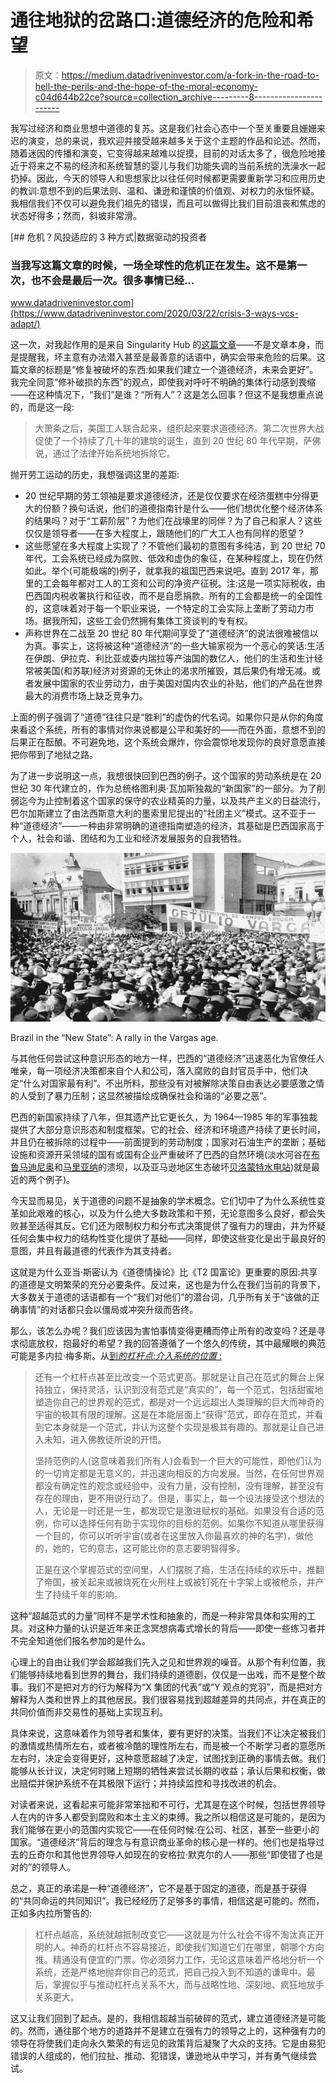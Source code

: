 # 通往地狱的岔路口:道德经济的危险和希望

> 原文：<https://medium.datadriveninvestor.com/a-fork-in-the-road-to-hell-the-perils-and-the-hope-of-the-moral-economy-c04d644b22ce?source=collection_archive---------8----------------------->

我写过经济和商业思想中道德的复苏。这是我们社会心态中一个至关重要且姗姗来迟的演变，总的来说，我欢迎并接受越来越多关于这个主题的作品和论述。然而，随着迷因的传播和演变，它变得越来越难以捉摸，目前的对话太多了，很危险地接近于将来之不易的经济和系统智慧的婴儿与我们功能失调的当前系统的洗澡水一起扔掉。因此，今天的领导人和思想家比以往任何时候都更需要重新学习和应用历史的教训:意想不到的后果法则、温和、谦逊和谨慎的价值观、对权力的永恒怀疑。我相信我们不仅可以避免我们祖先的错误，而且可以做得比我们目前沮丧和焦虑的状态好得多；然而，斜坡非常滑。

[](https://www.datadriveninvestor.com/2020/03/22/crisis-3-ways-vcs-adapt/) [## 危机？风投适应的 3 种方式|数据驱动的投资者

### 当我写这篇文章的时候，一场全球性的危机正在发生。这不是第一次，也不会是最后一次。很多事情已经…

www.datadriveninvestor.com](https://www.datadriveninvestor.com/2020/03/22/crisis-3-ways-vcs-adapt/) 

这一次，对我起作用的是来自 Singularity Hub 的[这篇文章](https://singularityhub.com/2020/06/05/fixing-whats-broken-if-we-build-a-moral-economy-the-future-will-be-better/?utm_medium=email&utm_content=fixing-whats-broken-if-we-build-a-moral-economy-the-future-will-be-better&utm_source=newsletter&utm_campaign=fy18-hub-daily-rss-newsletter&mkt_tok=eyJpIjoiTnpnNU9XSmpPVEprTnpJMiIsInQiOiJxZHE1SFNaS1FCQkcwXC91YjlTcTBKUmloMWlyY3Q0MW9VaWlOa0RnVUhsYnI4Ym01NWRzUFB0SWlqeURYU1RGWVFuemxyRGE5dHc0XC9GZmVVXC9nWnBqQjZpUzFjXC9mbXJJOUcyeW1CbUl5MTFYZVBtcm9pbkttRk5nd0FXNVNLbnYifQ%3D%3D)——不是文章本身，而是提醒我，坏主意有办法潜入甚至是最善意的话语中，确实会带来危险的后果。这篇文章的标题是“修复被破坏的东西:如果我们建立一个道德经济，未来会更好”。我完全同意“修补破损的东西”的观点，即使我对呼吁不明确的集体行动感到畏缩——在这种情况下，“我们”是谁？“所有人”？这是怎么回事？但这不是我想重点说的，而是这一段:

> 大萧条之后，美国工人联合起来，组织起来要求道德经济。第二次世界大战促使了一个持续了几十年的建筑的诞生，直到 20 世纪 80 年代早期，萨佛说，通过了法律开始系统地拆除它。

抛开劳工运动的历史，我想强调这里的差距:

*   20 世纪早期的劳工领袖是要求道德经济，还是仅仅要求在经济蛋糕中分得更大的份额？换句话说，他们的道德指南针是什么——他们想优化整个经济体系的结果吗？对于“工薪阶层”？为他们在战壕里的同伴？为了自己和家人？这些仅仅是领导者——在多大程度上，跟随他们的广大工人也有同样的愿望？
*   这些愿望在多大程度上实现了？不管他们最初的意图有多纯洁，到 20 世纪 70 年代，工会系统已经成为腐败、低效和虚伪的象征，在某种程度上，现在仍然如此。举个(可能极端的)例子，就拿我的祖国巴西来说吧。直到 2017 年，那里的工会每年都对工人的工资和公司的净资产征税。注:这是一项实际税收，由巴西国内税收署执行和征收，而不是自愿捐款。所有的工会都是统一的全国性的，这意味着对于每一个职业来说，一个特定的工会实际上垄断了劳动力市场。据我所知，这些工会仍然拥有集体工资谈判的专有权。
*   声称世界在二战至 20 世纪 80 年代期间享受了“道德经济”的说法很难被信以为真。事实上，这将被这种“道德经济”的一些大输家视为一个恶心的笑话:生活在伊朗、伊拉克、利比亚或委内瑞拉等产油国的数亿人，他们的生活和生计经常被美国(和苏联)经济对资源的无休止的渴求所摧毁，其后果仍有增无减。或者发展中国家的农业劳动力，由于美国对国内农业的补贴，他们的产品在世界最大的消费市场上缺乏竞争力。

上面的例子强调了“道德”往往只是“胜利”的虚伪的代名词。如果你只是从你的角度来看这个系统，所有的事情对你来说都是公平和美好的——而在外面，意想不到的后果正在酝酿。不可避免地，这个系统会爆炸，你会震惊地发现你的良好意愿直接把你带到了地狱之路。

为了进一步说明这一点，我想很快回到巴西的例子。这个国家的劳动系统是在 20 世纪 30 年代建立的，作为总统格图利奥·瓦加斯独裁的“新国家”的一部分。为了削弱迄今为止控制着这个国家的保守的农业精英的力量，以及共产主义的日益流行，巴尔加斯建立了由法西斯意大利的墨索里尼提出的“社团主义”模式。这不亚于一种“道德经济”——一种由非常明确的道德指南塑造的经济，其基础是巴西国家高于个人，社会和谐、团结和为工业和经济发展服务的自我牺牲。

![](img/db72a66ec7db0600c4846366dbd0f394.png)

Brazil in the “New State”: A rally in the Vargas age.

与其他任何尝试这种意识形态的地方一样，巴西的“道德经济”迅速恶化为官僚任人唯亲，每一项经济决策都来自个人和公司，落入腐败的自封官员手中，他们决定“什么对国家最有利”。不出所料，那些没有对被解除决策自由表达必要感激之情的人受到了暴力压制；这显然被描绘成确保社会和谐的“必要之恶”。

巴西的新国家持续了八年，但其遗产比它更长久，为 1964—1985 年的军事独裁提供了大部分意识形态和制度框架。它的社会、经济和环境遗产持续了更长时间，并且仍在被拆除的过程中——前面提到的劳动制度；国家对石油生产的垄断；基础设施和资源开采领域的国有或国有企业严重破坏了巴西的自然环境(淡水河谷在[布鲁马迪尼奥](https://en.wikipedia.org/wiki/Brumadinho_dam_disaster)和[马里亚纳](https://en.wikipedia.org/wiki/Mariana_dam_disaster)的溃坝，以及亚马逊地区生态破坏[贝洛蒙特水电站](https://en.wikipedia.org/wiki/Belo_Monte_Dam))就是最近的两个例子)。

今天显而易见，关于道德的问题不是抽象的学术概念。它们切中了为什么系统性变革如此艰难的核心，以及为什么绝大多数政策和干预，无论意图多么良好，都会失败甚至适得其反。它们还为限制权力和分布式决策提供了强有力的理由，并为怀疑任何会集中权力的结构性变化提供了基础——同样，即使这些变化是出于最良好的意图，并且有最道德的代表作为其支持者。

这就是为什么亚当·斯密认为《道德情操论》比《T2 国富论》更重要的原因:共享的道德是文明繁荣的充分必要条件。反过来，这也是为什么在我们当前的背景下，大多数关于道德的话语都有一个“我们对他们”的潜台词，几乎所有关于“该做的正确事情”的对话都只会以僵局或冲突升级而告终。

那么，该怎么办呢？我们应该因为害怕事情变得更糟而停止所有的改变吗？还是寻求彻底放权，抱最好的希望？我的回答遵循了一个悠久的传统，其中最耀眼的典范可能是多内拉·梅多斯。从[到*的杠杆点:介入系统的位置* :](http://donellameadows.org/archives/leverage-points-places-to-intervene-in-a-system/)

> 还有一个杠杆点甚至比改变一个范式更高。那就是让自己在范式的舞台上保持独立，保持灵活，认识到没有范式是“真实的”，每一个范式，包括甜蜜地塑造你自己的世界观的范式，都是对一个远远超出人类理解的巨大而神奇的宇宙的极其有限的理解。这是在本能层面上“获得”范式，即存在范式，并看到它本身就是一个范式，并认为这整个实现是极其有趣的。那就是让自己进入未知，进入佛教徒所说的开悟。
> 
> 坚持范例的人(这意味着我们所有人)会看到一个巨大的可能性，即他们认为的一切肯定都是无意义的，并迅速向相反的方向发展。当然，在任何世界观都没有确定性的观念或经验中，没有力量，没有控制，没有理解，甚至没有存在的理由，更不用说行动了。但是，事实上，每一个设法接受这个想法的人，无论是一时还是一生，都发现它是激进赋权的基础。如果没有合适的范例，你可以选择任何有助于实现你的目标的范例。如果你不知道从哪里获得一个目的，你可以听听宇宙(或者在这里放入你最喜欢的神的名字)，做他的，她的，它的意志，这可能比你的意志要明智得多。
> 
> 正是在这个掌握范式的空间里，人们摆脱了瘾，生活在持续的欢乐中，推翻了帝国，被关起来或被烧死在火刑柱上或被钉死在十字架上或被枪杀，并产生了持续千年的影响。

这种“超越范式的力量”同样不是学术性和抽象的，而是一种非常具体和实用的工具。对这种力量的认识是近年来正念冥想病毒式增长的背后——即使一些练习者并不完全知道他们报名参加的是什么。

心理上的自由让我们学会超越我们先入之见和世界观的噪音。从那个有利位置，我们能够持续地看到世界的舞台，我们持续的道德剧，仅仅是一出戏，而不是整个故事。我们不是把对方的行为解释为“X 集团的代表”或“Y 观点的党羽”，而是把对方解释为人类和世界上的其他居民。我们很容易找到超越差异的共同点，并在真正的共同价值而非交易性的基础上实现互利。

具体来说，这意味着作为领导者和集体，要有更好的决策。当我们不让决定被我们的激情或热情所左右，或者被冷酷的理性所左右，而是被一个不断学习者的意愿所左右时，决定会变得更好，这种意愿超越了决定，试图找到正确的事情去做。我们能够从长计议，决定何时赌上短期的牺牲来尝试长期的收益；承认后果和权衡，做出赔偿并保护系统不在其极限下运行；并持续监控和寻找改进的机会。

对读者来说，这看起来可能非常笨拙和不可行，尤其是在这个时候，包括世界领导人在内的许多人都受到腐败和本土主义的束缚。我之所以相信这是可能的，是因为我们能够在更小的范围内实现它——在任何时候:在公司、社区，甚至一些更小的国家。“道德经济”背后的理念与有意识商业革命的核心是一样的。他们也是指导过去的丘奇尔和其他世界领导人如现在的安格拉·默克尔的人——那些“即使错了也是对的”的领导人。

总之，真正的承诺是一种“道德经济”，它不是基于固定的道德，而是基于获得的“共同命运的共同知识”。我已经经历了足够多的事情，相信这是可能的。然而，正如多内拉所警告的:

> 杠杆点越高，系统就越抵制改变它——这就是为什么社会不得不淘汰真正开明的人。神奇的杠杆点不容易接近，即使我们知道它们在哪里，朝哪个方向推。精通没有便宜的门票。你必须努力工作，无论这意味着严格地分析一个系统，还是严格地抛弃你自己的范式，把自己投入到不知道的谦卑中。最后，掌握似乎与推动杠杆点关系不大，而与战略性地、深刻地、疯狂地放手关系更大。

这又让我们回到了起点。是的，我相信超越当前破碎的范式，建立道德经济是可能的。然而，通往那个地方的道路并不是建立在强有力的领导之上的，这种强有力的领导在将使我们走向永久繁荣的有远见的政策背后凝聚了大众的支持。它是由易犯错误的人组成的，他们拉扯、推动、犯错误，谦逊地从中学习，并有勇气继续尝试。